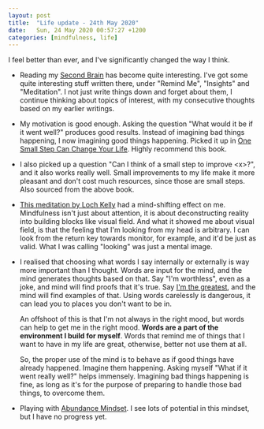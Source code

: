 ```yaml
---
layout: post
title:  "Life update - 24th May 2020"
date:   Sun, 24 May 2020 00:57:27 +1200
categories: [mindfulness, life]
---
```


I feel better than ever, and I've significantly changed the way I think.

* Reading my [Second Brain](https://praxis.fortelabs.co/basboverview/) has
  become quite interesting. I've got some quite interesting stuff written there,
  under "Remind Me", "Insights" and "Meditation". I not just write things down
  and forget about them, I continue thinking about topics of interest, with my
  consecutive thoughts based on my earlier writings.
* My motivation is good enough. Asking the question "What would it be if it went
  well?" produces good results. Instead of imagining bad things happening, I now
  imagining good things happening. Picked it up in [One Small Step Can Change
  Your
  Life](https://www.kobo.com/nz/en/ebook/one-small-step-can-change-your-life).
  Highly recommend this book.
* I also picked up a question "Can I think of a small step to improve \<x\>?",
  and it also works really well. Small improvements to my life make it more
  pleasant and don't cost much resources, since those are small steps. Also
  sourced from the above book.
* [This meditation by Loch
  Kelly](https://www.youtube.com/watch?v=y2iJZ0dxGiQ&amp=&t=339s) had a
  mind-shifting effect on me. Mindfulness isn't just about attention, it is
  about deconstructing reality into building blocks like visual field. And what
  it showed me about visual field, is that the feeling that I'm looking from my
  head is arbitrary. I can look from the return key towards monitor, for
  example, and it'd be just as valid. What I was calling "looking" was just a
  mental image.
* I realised that choosing what words I say internally or externally is way more
  important than I thought. Words are input for the mind, and the mind generates
  thoughts based on that. Say "I'm worthless", even as a joke, and mind will
  find proofs that it's true. Say [I'm the
  greatest](https://www.youtube.com/watch?v=5Gj6JJ5DLOE), and the mind will find
  examples of that. Using words carelessly is dangerous, it can lead you
  to places you don't want to be in.

  An offshoot of this is that I'm not always in the right mood, but words can
  help to get me in the right mood. **Words are a part of the environment I build
  for myself**. Words that remind me of things that I want to have in my life
  are great, otherwise, better not use them at all.

  So, the proper use of the mind is to behave as if good things have already
  happened. Imagine them happening. Asking myself "What if it went really well?"
  helps immensely. Imagining bad things happening is fine, as long as it's for
  the purpose of preparing to handle those bad things, to overcome them.
* Playing with [Abundance
Mindset](https://chopra.com/articles/10-steps-to-develop-an-abundance-mindset).
I see lots of potential in this mindset, but I have no progress yet.
